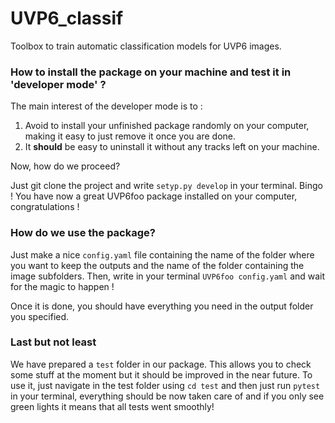 # UVP6_classif
Toolbox to train automatic classification models for UVP6 images.

### How to install the package on your machine and test it in 'developer mode' ?
The main interest of the developer mode is to :
1. Avoid to install your unfinished package randomly on your computer, making it easy to just remove it once you are done.
2. It __should__ be easy to uninstall it without any tracks left on your machine.

Now, how do we proceed?

Just git clone the project and write `setyp.py develop` in your terminal. Bingo ! You have now a great UVP6foo package installed on your computer, congratulations !

### How do we use the package?

Just make a nice `config.yaml` file containing the name of the folder where you want to keep the outputs and the name of the folder containing the image subfolders.
Then, write in your terminal `UVP6foo config.yaml` and wait for the magic to happen !

Once it is done, you should have everything you need in the output folder you specified. 

### Last but not least

We have prepared a `test` folder in our package. This allows you to check some stuff at the moment but it should be improved in the near future. To use it,
just navigate in the test folder using `cd test` and then just run `pytest` in your terminal, everything should be now taken care of and if you only see green lights
it means that all tests went smoothly!
